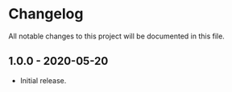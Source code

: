 # Changelog

All notable changes to this project will be documented in this file.

## 1.0.0 - 2020-05-20

- Initial release.
